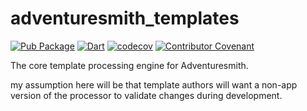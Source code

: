 # adventuresmith_templates
[![Pub Package](https://img.shields.io/pub/v/adventuresmith_templates.svg)](https://pub.dartlang.org/packages/adventuresmith_templates)
[![Dart](https://github.com/Adventuresmith/adventuresmith_templates/actions/workflows/dart.yml/badge.svg)](https://github.com/Adventuresmith/adventuresmith_templates/actions/workflows/dart.yml)
[![codecov](https://codecov.io/gh/Adventuresmith/adventuresmith_templates/branch/master/graph/badge.svg?token=77209PUWLS)](https://codecov.io/gh/Adventuresmith/adventuresmith_templates)
[![Contributor Covenant](https://img.shields.io/badge/Contributor%20Covenant-2.1-4baaaa.svg)](CODE_OF_CONDUCT.md)

The core template processing engine for Adventuresmith. 

my assumption here will be that template authors will want a non-app version of the 
processor to validate changes during development.